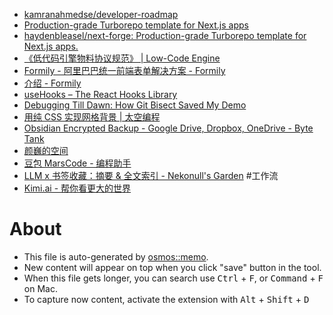 - [kamranahmedse/developer-roadmap](https://github.com/kamranahmedse/developer-roadmap)
- [Production-grade Turborepo template for Next.js apps](https://www.next-forge.com/)
- [haydenbleasel/next-forge: Production-grade Turborepo template for Next.js apps.](https://github.com/haydenbleasel/next-forge)
- [《低代码引擎物料协议规范》 | Low-Code Engine](https://lowcode-engine.cn/site/docs/specs/material-spec)
- [Formily - 阿里巴巴统一前端表单解决方案 - Formily](https://formilyjs.org/zh-CN)
- [介绍 - Formily](https://formilyjs.org/zh-CN/guide)
- [useHooks – The React Hooks Library](https://usehooks.com/)
- [Debugging Till Dawn: How Git Bisect Saved My Demo](https://www.mikebuss.com/posts/debugging-till-dawn)
- [用纯 CSS 实现网格背景 | 太空编程](https://spacexcode.com/blog/pure-css-grid-line/)
- [Obsidian Encrypted Backup - Google Drive, Dropbox, OneDrive - Byte Tank](https://lopespm.com/notes/2024/09/11/obsidian-backup.html)
- [颜巍的空间](https://km.sankuai.com/space/~yanwei10)
- [豆包 MarsCode - 编程助手](https://www.marscode.cn/home?utm_source=kol&utm_medium=article&utm_campaign=ryf10)
- [LLM x 书签收藏：摘要 & 全文索引 - Nekonull's Garden](https://nekonull.me/posts/llm_x_bookmark/) #工作流
- [Kimi.ai - 帮你看更大的世界](https://kimi.moonshot.cn/chat/cs8ctpibhd5hoinqscn0)

# About

- This file is auto-generated by [osmos::memo](https://github.com/osmoscraft/osmosmemo).
- New content will appear on top when you click "save" button in the tool.
- When this file gets longer, you can search use <kbd>Ctrl</kbd> + <kbd>F</kbd>, or <kbd>Command</kbd> + <kbd>F</kbd> on Mac.
- To capture now content, activate the extension with <kbd>Alt</kbd> + <kbd>Shift</kbd> + <kbd>D</kbd>
